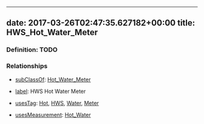
---
date: 2017-03-26T02:47:35.627182+00:00
title: HWS_Hot_Water_Meter
---
### Definition: TODO

### Relationships

* [subClassOf](http://www.w3.org/2000/01/rdf-schema#subClassOf): [Hot_Water_Meter](https://brickschema.org/schema/1.0/Brick#Hot_Water_Meter)

* [label](http://www.w3.org/2000/01/rdf-schema#label): HWS Hot Water Meter

* [usesTag](https://brickschema.org/schema/1.0/BrickFrame#usesTag): [Hot](https://brickschema.org/schema/1.0/BrickTag#Hot), [HWS](https://brickschema.org/schema/1.0/BrickTag#HWS), [Water](https://brickschema.org/schema/1.0/BrickTag#Water), [Meter](https://brickschema.org/schema/1.0/BrickTag#Meter)

* [usesMeasurement](https://brickschema.org/schema/1.0/BrickFrame#usesMeasurement): [Hot_Water](https://brickschema.org/schema/1.0/Brick#Hot_Water)
